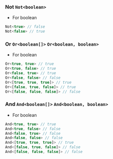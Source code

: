 
### Not `Not<boolean>`
 * For boolean

``` typescript
Not<true> // false
Not<false> // true
```

			
### Or `Or<boolean[]>` `Or<boolean, boolean>`
 * For boolean

``` typescript
Or<true, true> // true
Or<true, false> // true
Or<false, true> // true
Or<false, false> // false
Or<[true, true, true]> // true
Or<[false, true, false]> // true
Or<[false, false, false]> // false
```

			
### And `And<boolean[]>` `And<boolean, boolean>`
 * For boolean

``` typescript
And<true, true> // true
And<true, false> // false
And<false, true> // false
And<false, false> // false
And<[true, true, true]> // true
And<[false, true, false]> // false
And<[false, false, false]> // false
```

			